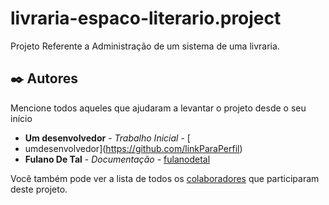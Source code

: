 # livraria-espaco-literario.project
Projeto Referente a Administração de um sistema de uma livraria.

## ✒️ Autores

Mencione todos aqueles que ajudaram a levantar o projeto desde o seu início

* **Um desenvolvedor** - *Trabalho Inicial* - [
* umdesenvolvedor](https://github.com/linkParaPerfil)
* **Fulano De Tal** - *Documentação* - [fulanodetal](https://github.com/linkParaPerfil)

Você também pode ver a lista de todos os [colaboradores](https://github.com/usuario/projeto/colaboradores) que participaram deste projeto.







